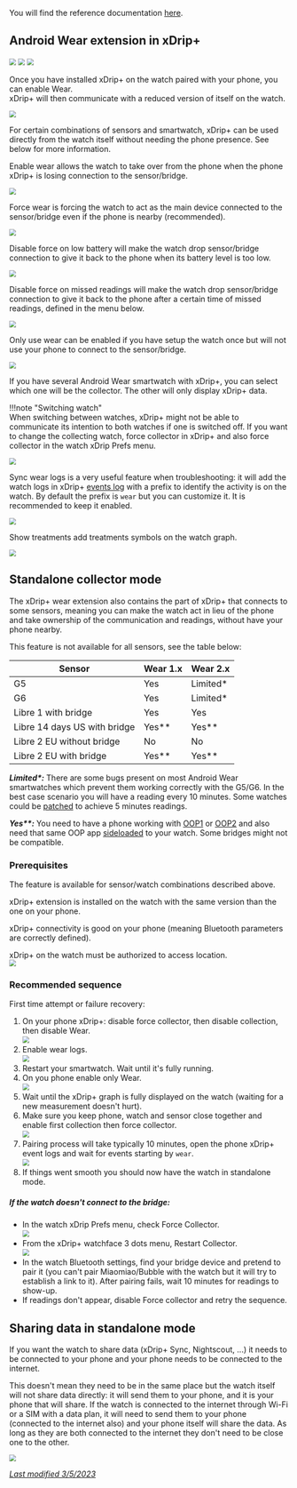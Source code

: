You will find the reference documentation [here](https://github.com/NightscoutFoundation/xDrip/blob/master/Documentation/WatchGuide.md).

## Android Wear extension in xDrip+

<img src="../../images/hamburger_menu.png" style="zoom:75%;" />  
<img src="../../use/images/M-S-SW.png" style="zoom:75%;" />  
<img src="../images/M-S-SW2.png" style="zoom:75%;" />

Once you have installed xDrip+ on the watch paired with your phone, you can enable Wear.  
xDrip+ will then communicate with a reduced version of itself on the watch.

<img src="../images/M-S-SW-AW18.png" style="zoom:75%;" />

For certain combinations of sensors and smartwatch, xDrip+ can be used directly from the watch itself without needing the phone presence. See below for more information.

Enable wear allows the watch to take over from the phone when the phone xDrip+ is losing connection to the sensor/bridge.

 <img src="../images/M-S-SW-AW19.png" style="zoom:75%;" />

Force wear is forcing the watch to act as the main device connected to the sensor/bridge even if the phone is nearby (recommended).

<img src="../images/M-S-SW-AW20.png" style="zoom:75%;" />

Disable force on low battery will make the watch drop sensor/bridge connection to give it back to the phone when its battery level is too low.

<img src="../images/M-S-SW-AW21.png" style="zoom:75%;" />

Disable force on missed readings will make the watch drop sensor/bridge connection to give it back to the phone after a certain time of missed readings, defined in the menu below.

<img src="../images/M-S-SW-AW22.png" style="zoom:75%;" />

Only use wear can be enabled if you have setup the watch once but will not use your phone to connect to the sensor/bridge.

<img src="../images/M-S-SW-AW23.png" style="zoom:75%;" />

If you have several Android Wear smartwatch with xDrip+, you can select which one will be the collector. The other will only display xDrip+ data.

!!!note "Switching watch"  
    When switching between watches, xDrip+ might not be able to communicate its intention to both watches if one is switched off. If you want to change the collecting watch, force collector in xDrip+ and also force collector in the watch xDrip Prefs menu.

<img src="../images/M-S-SW-AW24.png" style="zoom:75%;" />

Sync wear logs is a very useful feature when troubleshooting: it will add the watch logs in xDrip+ [events log](../../use/3dotsmenu/#events-log) with a prefix to identify the activity is on the watch. By default the prefix is `wear` but you can customize it. It is recommended to keep it enabled.

<img src="../images/M-S-SW-AW25.png" style="zoom:75%;" />

Show treatments add treatments symbols on the watch graph.

<img src="../images/M-S-SW-AW26.png" style="zoom:75%;" />

## Standalone collector mode

The xDrip+ wear extension also contains the part of xDrip+ that connects to some sensors, meaning you can make the watch act in lieu of the phone and take ownership of the communication and readings, without have your phone nearby.

This feature is not available for all sensors, see the table below:

| Sensor                       | Wear 1.x | Wear 2.x |
| ---------------------------- | -------- | -------- |
| G5                           | Yes      | Limited* |
| G6                           | Yes      | Limited* |
| Libre 1 with bridge          | Yes      | Yes      |
| Libre 14 days US with bridge | Yes**    | Yes**    |
| Libre 2 EU without bridge    | No       | No       |
| Libre 2 EU with bridge       | Yes**    | Yes**    |

***Limited\*:*** There are some bugs present on most Android Wear smartwatches which prevent them working correctly with the G5/G6. In the best case scenario you will have a reading every 10 minutes. Some watches could be [patched](https://github.com/NightscoutFoundation/xDrip/wiki/Patching-Android-Wear-devices-for-use-with-the-G5) to achieve 5 minutes readings.

***Yes\*\*:*** You need to have a phone working with [OOP1](../../use/OOP/) or [OOP2](../../use/OOP/#oop2) and also need that same OOP app [sideloaded](../../troubleshoot/ADB/#smartwatch) to your watch. Some bridges might not be compatible.

### Prerequisites

The feature is available for sensor/watch combinations described above.

xDrip+ extension is installed on the watch with the same version than the one on your phone.

xDrip+ connectivity is good on your phone (meaning Bluetooth parameters are correctly defined).

xDrip+ on the watch must be authorized to access location.  
<img src="../images/M-S-SW-AW33.png" style="zoom:75%;" />

### Recommended sequence

First time attempt or failure recovery:

1. On your phone xDrip+: disable force collector, then disable collection, then disable Wear.  
   <img src="../images/M-S-SW-AW27.png" style="zoom:75%;" />
2. Enable wear logs.  
   <img src="../images/M-S-SW-AW30.png" style="zoom:75%;" />
3. Restart your smartwatch. Wait until it's fully running.
4. On you phone enable only Wear.  
   <img src="../images/M-S-SW-AW28.png" style="zoom:75%;" />
5. Wait until the xDrip+ graph is fully displayed on the watch (waiting for a new measurement doesn't hurt).
6. Make sure you keep phone, watch and sensor close together and enable first collection then force collector.  
   <img src="../images/M-S-SW-AW29.png" style="zoom:75%;" />
7. Pairing process will take typically 10 minutes, open the phone xDrip+ event logs and wait for events starting by `wear`.  
   <img src="../images/M-S-SW-AW31.png" style="zoom:75%;" />
8. If things went smooth you should now have the watch in standalone mode.

##### If the watch doesn't connect to the bridge:

- In the watch xDrip Prefs menu, check Force Collector.  
  <img src="../images/M-S-SW-AW-ST3b.png" style="zoom:75%;" />
- From the xDrip+ watchface 3 dots menu, Restart Collector.  
  <img src="../images/M-S-SW-AW-3DM.png" style="zoom:75%;" />
- In the watch Bluetooth settings, find your bridge device and pretend to pair it (you can't pair Miaomiao/Bubble with the watch but it will try to establish a link to it). After pairing fails, wait 10 minutes for readings to show-up.
- If readings don't appear, disable Force collector and retry the sequence.

## Sharing data in standalone mode

If you want the watch to share data (xDrip+ Sync, Nightscout, ...) it needs to be connected to your phone and your phone needs to be connected to the internet.

This doesn't mean they need to be in the same place but the watch itself will not share data directly: it will send them to your phone, and it is your phone that will share. If the watch is connected to the internet through Wi-Fi or a SIM with a data plan, it will need to send them to your phone (connected to the internet also) and your phone itself will share the data. As long as they are both connected to the internet they don't need to be close one to the other.

<img src="../images/M-S-SW-AW-XP24.png" style="zoom:75%;" />

</br>

[*Last modified 3/5/2023*](https://github.com/NightscoutFoundation/xDrip/releases/tag/2023.02.26)
